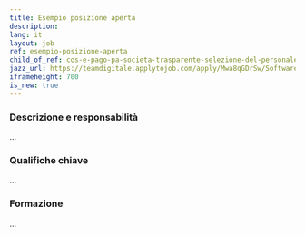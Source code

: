 ```yaml
---
title: Esempio posizione aperta
description:
lang: it
layout: job
ref: esempio-posizione-aperta
child_of_ref: cos-e-pago-pa-societa-trasparente-selezione-del-personale-reclutamento-del-personale-lavora-con-noi
jazz_url: https://teamdigitale.applytojob.com/apply/Mwa8qGDrSw/Software-Developer
iframeheight: 700
is_new: true
---
```


### Descrizione e responsabilità
...

### Qualifiche chiave
...

### Formazione
...

